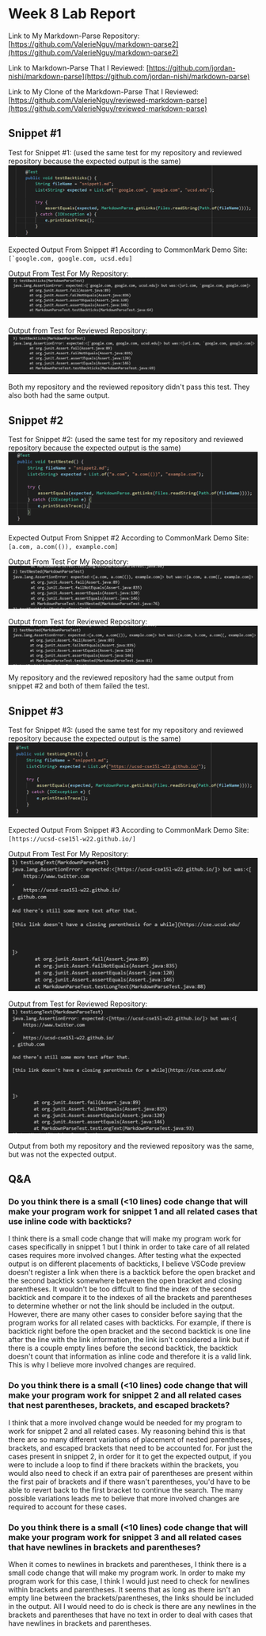 # Week 8 Lab Report

Link to My Markdown-Parse Repository:
[https://github.com/ValerieNguy/markdown-parse2](https://github.com/ValerieNguy/markdown-parse2)

Link to Markdown-Parse That I Reviewed:
[https://github.com/jordan-nishi/markdown-parse](https://github.com/jordan-nishi/markdown-parse)

Link to My Clone of the Markdown-Parse That I Reviewed:
[https://github.com/ValerieNguy/reviewed-markdown-parse](https://github.com/ValerieNguy/reviewed-markdown-parse)

## Snippet #1
Test for Snippet #1:
(used the same test for my repository and reviewed repository because the expected output is the same)
![Test for snippet 1](test1.PNG)

Expected Output From Snippet #1 According to CommonMark Demo Site:
``[`google.com, google.com, ucsd.edu]``

Output From Test For My Repository:
![Output from Test for MyRepo #1](labreport4_failed_snippet4.PNG)

Output from Test for Reviewed Repository:
![Output from Test for Reviewed Repo #1](labreport4_failed_snippet1.PNG)

Both my repository and the reviewed repository didn't pass this test. They also both had the same output.

## Snippet #2
Test for Snippet #2:
(used the same test for my repository and reviewed repository because the expected output is the same)
![Test for snippet 2](test2.PNG)

Expected Output From Snippet #2 According to CommonMark Demo Site:
`[a.com, a.com(()), example.com]`

Output From Test For My Repository:
![Output from Test for MyRepo #2](labreport4_failed_snippet5.PNG)

Output from Test for Reviewed Repository:
![Output from Test for Reviewed Repo #2](labreport4_failed_snippet2.PNG)

My repository and the reviewed repository had the same output from snippet #2 and both of them failed the test.

## Snippet #3
Test for Snippet #3:
(used the same test for my repository and reviewed repository because the expected output is the same)
![Test for snippet 3](test3.PNG)

Expected Output From Snippet #3 According to CommonMark Demo Site:
`[https://ucsd-cse15l-w22.github.io/]`

Output From Test For My Repository:
![Output from Test for MyRepo #3](labreport4_failed_snippet6.PNG)

Output from Test for Reviewed Repository:
![Output from Test for Reviewed Repo #3](labreport4_failed_snippet3.PNG)

Output from both my repository and the reviewed repository was the same, but was not the expected output.

## Q&A
### Do you think there is a small (<10 lines) code change that will make your program work for snippet 1 and all related cases that use inline code with backticks?
I think there is a small code change that will make my program work for cases specifically in snippet 1 but I think in order to take care of all related cases requires more involved changes. After testing what the expected output is on different placements of backticks, I believe VSCode preview doesn't register a link when there is a backtick before the open bracket and the second backtick somewhere between the open bracket and closing parentheses. It wouldn't be too diffcult to find the index of the second backtick and compare it to the indexes of all the brackets and parentheses to determine whether or not the link should be included in the output. However, there are many other cases to consider before saying that the program works for all related cases with backticks. For example, if there is backtick right before the open bracket and the second backtick is one line after the line with the link information, the link isn't considered a link but if there is a couple empty lines before the second backtick, the backtick doesn't count that information as inline code and therefore it is a valid link. This is why I believe more involved changes are required.

### Do you think there is a small (<10 lines) code change that will make your program work for snippet 2 and all related cases that nest parentheses, brackets, and escaped brackets?
I think that a more involved change would be needed for my program to work for snippet 2 and all related cases. My reasoning behind this is that there are so many different variations of placement of nested parentheses, brackets, and escaped brackets that need to be accounted for. For just the cases present in snippet 2, in order for it to get the expected output, if you were to include a loop to find if there brackets within the brackets, you would also need to check if an extra pair of parentheses are present within the first pair of brackets and if there wasn't parentheses, you'd have to be able to revert back to the first bracket to continue the search. The many possible variations leads me to believe that more involved changes are required to account for these cases.

### Do you think there is a small (<10 lines) code change that will make your program work for snippet 3 and all related cases that have newlines in brackets and parentheses?
When it comes to newlines in brackets and parentheses, I think there is a small code change that will make my program work. In order to make my program work for this case, I think I would just need to check for newlines within brackets and parentheses. It seems that as long as there isn't an empty line between the brackets/parentheses, the links should be included in the output. All I would need to do is check is there are any newlines in the brackets and parentheses that have no text in order to deal with cases that have newlines in brackets and parentheses.
